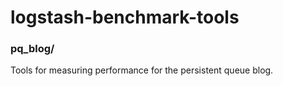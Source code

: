 # logstash-benchmark-tools

### pq_blog/

Tools for measuring performance for the persistent queue blog.